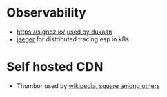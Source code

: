 # Observability
- https://signoz.io/ [used by dukaan](https://www.youtube.com/watch?v=vFxQyZX84Ro&t=57m)
- [jaeger](https://www.jaegertracing.io/docs/) for distributed tracing esp in k8s  

# Self hosted CDN
- Thumbor used by [wikipedia, square among others](https://github.com/thumbor/thumbor/blob/master/scaling.rst)
